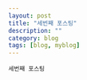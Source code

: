 ```yaml
---
layout: post
title: "세번째 포스팅"
description: ""
category: blog
tags: [blog, myblog]
---
```


<code>세번째 포스팅</code>
